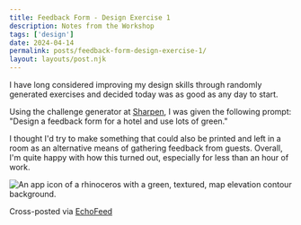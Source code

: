 ```yaml
---
title: Feedback Form - Design Exercise 1
description: Notes from the Workshop
tags: ['design']
date: 2024-04-14
permalink: posts/feedback-form-design-exercise-1/
layout: layouts/post.njk
---
```


I have long considered improving my design skills through randomly generated exercises and decided today was as good as any day to start.

Using the challenge generator at [Sharpen](https://sharpen.design/), I was given the following prompt: "Design a feedback form for a hotel and use lots of green."

I thought I'd try to make something that could also be printed and left in a room as an alternative means of gathering feedback from guests. Overall, I'm quite happy with how this turned out, especially for less than an hour of work.

![An app icon of a rhinoceros with a green, textured, map elevation contour background.]()



Cross-posted via [EchoFeed](https://echofeed.app)